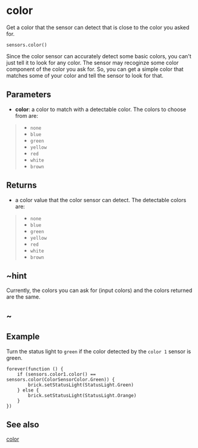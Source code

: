 # color

Get a color that the sensor can detect that is close to the color you asked for.

```sig
sensors.color()
```

Since the color sensor can accurately detect some basic colors, you can't just tell it to look for any color. The sensor may recoginze some color component of the color you ask for. So, you can get a simple color that matches some of your color and tell the sensor to look for that.


## Parameters

* **color**: a color to match with a detectable color. The colors to choose from are:

>* ``none``
>* ``blue``
>* ``green``
>* ``yellow``
>* ``red``
>* ``white``
>* ``brown``

## Returns

* a color value that the color sensor can detect. The detectable colors are:

>* ``none``
>* ``blue``
>* ``green``
>* ``yellow``
>* ``red``
>* ``white``
>* ``brown``

## ~hint

Currently, the colors you can ask for (input colors) and the colors returned are the same.

## ~

## Example

Turn the status light to ``green`` if the color detected by the ``color 1`` sensor is green.

```blocks
forever(function () {
    if (sensors.color1.color() == sensors.color(ColorSensorColor.Green)) {
        brick.setStatusLight(StatusLight.Green)
    } else {
        brick.setStatusLight(StatusLight.Orange)
    }
})
```

## See also

[color](/reference/sensors/color-sensor/color)